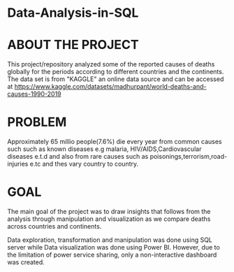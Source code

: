 # Data-Analysis-in-SQL
# ABOUT THE PROJECT
  This project/repository analyzed some of the reported causes of deaths globally for the periods according to different countries and the continents.
  The data set is from "KAGGLE" an online data source and can be accessed at https://www.kaggle.com/datasets/madhurpant/world-deaths-and-causes-1990-2019

# PROBLEM
  Approximately 65 millio people(7.6%) die every year from common causes such such as known diseases e.g malaria, HIV/AIDS,Cardiovascular diseases e.t.d and also from rare causes such as poisonings,terrorism,road-injuries e.tc and thes vary country to country.
 
# GOAL
  The main goal of the project was to draw insights that follows from the analysis through manipulation and visualization as we compare deaths across countries and continents.
  
  Data exploration, transformation and manipulation was done using SQL server while Data visualization was done using Power BI.
  However, due to the limitation of power service sharing, only a non-interactive dashboard was created.
 

